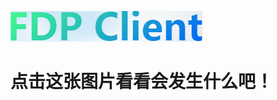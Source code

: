 [![](https://github.com/VeibaeMCC/VeibaeConfigs/blob/main/Pictures%20%3B%20%E5%9B%BE%E7%89%87/FDP%20Client.png)](https://github.com/VeibaeMCC/VeibaeConfigs)

# **点击这张图片看看会发生什么吧！**
